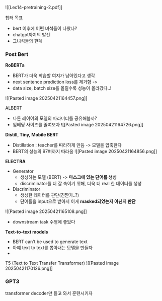 
![[Lec14-pretraining-2.pdf]]


챕터 목표
- bert 이후에 어떤 녀석들이 나왔나?
- chatgpt까지의 발전
- 그녀석들의 한계

### Post Bert

**RoBERTa**
- BERT가 더욱 학습할 여지가 남아있다고 생각
- next sentence prediction loss를 제거함 ->
- data size, batch size를 올릴수록 성능이 올라갔다..!

![[Pasted image 20250421164457.png]]



ALBERT
- 다른 레이어의 모델의 파라미터를 공유해볼까?
- 임베딩 사이즈를 줄여보자
![[Pasted image 20250421164726.png]]

**Distill, Tiny, Mobile BERT**
- Distillation : teacher를 따라하게 만듬 -> 모델을 압축한다
- BERT의 성능의 97퍼까지 따라옴
![[Pasted image 20250421164856.png]]

**ELECTRA**
- Generator
	- 생성하는 모델 (BERT) -> **마스크에 있는 단어를 생성**
	- discriminator를 더 잘 속이기 위해, 더욱 더 real 한 데이터를 생성 
- Discriminator
	- 생성한 데이터를 판단(진짠가..?)
	- 단어들을 input으로 받아서 이게 **masked되었는지 아닌지 판단**

![[Pasted image 20250421165108.png]]

- downstream task 수행에 좋았다

**Text-to-text models**
- BERT can’t be used to generate text
- 아예 text to text를 뽑아내는 모델을 만들자
- 

T5 (Text to Text Transfer Transformer)
![[Pasted image 20250421170126.png]]

### GPT3
transformer decoder만 들고 와서 훈련시키자


